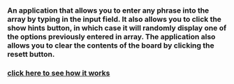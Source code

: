 ### An application that allows you to enter any phrase into the array by typing in the input field. It also allows you to click the show hints button, in which case it will randomly display one of the options previously entered in array. The application also allows you to clear the contents of the board by clicking the resett button.

### [click here to see how it works]()